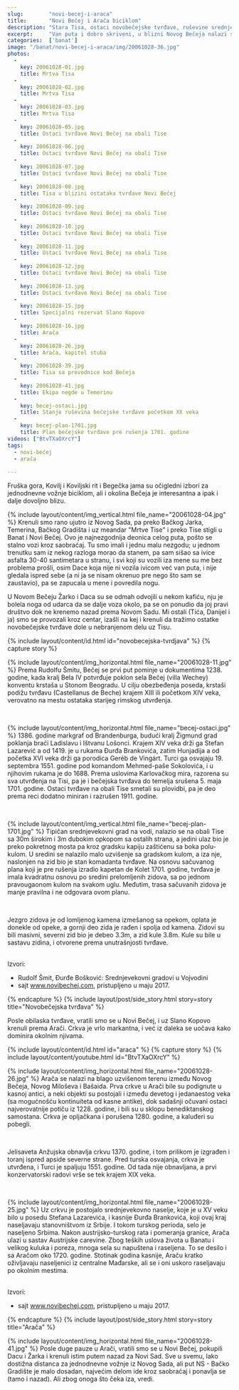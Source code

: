 ```yaml
---
slug:        "novi-becej-i-araca"
title:       "Novi Bečej i Arača biciklom"
description: "Stara Tisa, ostaci novobečejske tvrđave, ruševine srednjevekovne crkve"
excerpt:     "Van puta i dobro skriveni, u blizni Novog Bečeja nalazi se par vrlo interesantnih srednjevekovnih spomenika: ostataci novobečejske tvrđave na obali Tise i ruševina srednjevekovne crkve Arače. Najzgodine od svega je što se to može obići biciklom iz Novog Sada za jedan dan."
categories:  ['banat']
image: "/banat/novi-becej-i-araca/img/20061028-36.jpg"
photos:
  -
    key: 20061028-01.jpg
    title: Mrtva Tisa
  -
    key: 20061028-02.jpg
    title: Mrtva Tisa
  -
    key: 20061028-03.jpg
    title: Mrtva Tisa
  -
    key: 20061028-05.jpg
    title: Ostaci tvrđave Novi Bečej na obali Tise
  -
    key: 20061028-06.jpg
    title: Ostaci tvrđave Novi Bečej na obali Tise
  -
    key: 20061028-07.jpg
    title: Ostaci tvrđave Novi Bečej na obali Tise
  -
    key: 20061028-08.jpg
    title: Tisa u blizini ostataka tvrđave Novi Bečej
  -
    key: 20061028-09.jpg
    title: Ostaci tvrđave Novi Bečej na obali Tise
  -
    key: 20061028-10.jpg
    title: Ostaci tvrđave Novi Bečej na obali Tise
  -
    key: 20061028-11.jpg
    title: Ostaci tvrđave Novi Bečej na obali Tise
  -
    key: 20061028-12.jpg
    title: Ostaci tvrđave Novi Bečej na obali Tise
  -
    key: 20061028-13.jpg
    title: Ostaci tvrđave Novi Bečej na obali Tise
  -
    key: 20061028-15.jpg
    title: Specijalni rezervat Slano Kopovo
  -
    key: 20061028-16.jpg
    title: Arača
  -
    key: 20061028-26.jpg
    title: Arača, kapitel stuba
  -
    key: 20061028-39.jpg
    title: Tisa sa prevodnice kod Bečeja
  -
    key: 20061028-41.jpg
    title: Ekipa negde u Temerinu
  -
    key: becej-ostaci.jpg
    title: Stanje ruševina bečejske tvrđave početkom XX veka
  -
    key: becej-plan-1701.jpg
    title: Plan bečejske tvrđave pre rušenja 1701. godine
videos: ["BtvTXaOXrcY"]
tags:
  - novi-bečej
  - arača
  
---
```


Fruška gora, Kovilj i Koviljski rit i Begečka jama su očigledni izbori za jednodnevne vožnje biciklom, ali i okolina
Bečeja je interesantna a ipak i dalje dovoljno blizu.

{% include layout/content/img_vertical.html file_name="20061028-04.jpg" %}
Krenuli smo rano ujutro iz Novog Sada, pa preko Bačkog Jarka, Temerina, Bačkog Gradišta i uz meandar "Mrtve Tise" i preko Tise stigli
u Banat i Novi Bečej. Ovo je najnezgodnija deonica celog puta, pošto se stalno vozi kroz saobraćaj. Tu smo imali i jednu
malu nezgodu; u jednom trenutku sam iz nekog razloga morao da stanem, pa sam sišao sa ivice asfalta 30-40 santimetara u 
stranu, i svi koji su vozili iza mene su me bez problema prošli, osim Dace koja nije ni vozila ivicom već van puta, i nije
gledala ispred sebe (a ni ja se nisam okrenuo pre nego što sam se zaustavio), pa se zapucala u mene i povredila nogu.

U Novom Bečeju Žarko i Daca su se odmah odvojili u nekom kafiću, nju je bolela noga od udarca da se dalje voza okolo, pa
se on ponudio da joj pravi društvo dok ne krenemo nazad prema Novom Sadu. Mi ostali (Tića, Danijel i ja) smo se provozali
kroz centar, izašli na kej i krenuli da tražimo ostatke novobečejske tvrđave dole u nebranjenom delu uz Tisu.

{% include layout/content/id.html id="novobecejska-tvrdjava" %}
{% capture story %}
<p>
{% include layout/content/img_horizontal.html file_name="20061028-11.jpg" %}
Prema Rudolfu Šmitu, Bečej se prvi put pominje u dokumentima 1238. godine, kada kralj Bela IV potvrđuje poklon sela Bečej
(villa Wechey) konventu krstaša u Stonom Beogradu. U cilju obezbeđenja poseda, krstaši podižu tvrđavu (Castellanus de Beche) 
krajem XIII ili početkom XIV veka, verovatno na mestu ostataka starijeg rimskog utvrđenja.</p>
<br>
<p>
{% include layout/content/img_horizontal.html file_name="becej-ostaci.jpg" %}
1386. godine markgraf od Brandenburga, budući kralj Žigmund grad poklanja braći Ladislavu i Ištvanu Lošonci. 
Krajem XIV veka drži ga Stefan Lazarević a od 1419. je u rukama Đurđa Brankovića, zatim Hunjadija a od početka XVI veka 
drži ga porodica Geréb de Vingárt. Turci ga osvajaju 19. septembra 1551. godine pod komandom Mehmed-paše Sokolovića, 
i u njihovim rukama je do 1688. Prema uslovima Karlovačkog mira, razorena su sva utvrđenja na Tisi, pa je i bečejska tvrđava
do temelja srušena 5. maja 1701. godine. Ostaci tvrđave na obali Tise smetali su plovidbi, pa je deo prema reci dodatno miniran
i razrušen 1911. godine.</p>
<br>
<p>
{% include layout/content/img_vertical.html file_name="becej-plan-1701.jpg" %}
Tipičan srednjevekovni grad na vodi, nalazio se na obali Tise sa 30m širokim i 3m dubokim opkopom sa ostalih strana, a jedini
ulaz bio je preko pokretnog mosta pa kroz gradsku kapiju zaštićenu sa boka polu-kulom. U sredini se nalazilo malo uzvišenje
sa gradskom kulom, a iza nje, naslonjen na zid bio je stan komadanta tvrđave. Na osnovu sačuvanog plana koji je pre rušenja 
izradio kapetan de Kolet 1701. godine, tvrđava je imala kvadratnu osnovu po sredini prelomljenih zidova, sa po jednom
pravougaonom kulom na svakom uglu. Međutim, trasa sačuvanih zidova je manje pravilna i ne odgovara ovom planu.</p>
<br>
<p>Jezgro zidova je od lomljenog kamena izmešanog sa opekom, oplata je donekle od opeke, a gornji deo zida je rađen i spolja 
od kamena. Zidovi su bili masivni, severni zid bio je debeo 3.3m, a zid kule 3.8m. Kule su bile u sastavu zidina, i 
otvorene prema unutrašnjosti tvrđave.</p>
<br>
Izvori:
<ul>  
<li>Rudolf Šmit, Đurđe Bošković: Srednjevekovni gradovi u Vojvodini</li>
<li>sajt <a href="http://www.novibechej.com/novi-becej-i-vranjevo-kroz-istoriju/201-novobecejska-tvrdava" target="_blank">www.novibechej.com</a>, pristupljeno u maju 2017.</li>
</ul>
{% endcapture %}
{% include layout/post/side_story.html story=story title="Novobečejska tvrđava" %}

Posle obilaska tvrđave, vratili smo se u Novi Bečej, i uz Slano Kopovo krenuli prema Arači. Crkva je vrlo markantna,
i već iz daleka se uočava kako dominira okolnim njivama.

{% include layout/content/id.html id="araca" %}
{% capture story %}
{% include layout/content/youtube.html id="BtvTXaOXrcY" %}
<br>
<p>{% include layout/content/img_horizontal.html file_name="20061028-26.jpg" %}
Arača se nalazi na blago uzvišenom terenu između Novog Bečeja, Novog Miloševa i Bašaida. Prva crkve u Arači bile su 
podignute u kasnoj antici, a neki objekti su postojali i između devetog i jedanaestog veka (sa mogućnošću kontinuiteta od 
kasne antike), dok sadašnji očuvani ostaci najverovatnije potiču iz 1228. godine, i bili
su u sklopu benediktanskog samostana. Crkva je opljačkana i porušena 1280. godine, a kaluđeri su pobegli.</p>
<br>
<p>Jelisaveta Anžujska obnavlja crkvu 1370. godine, i tom prilikom je izgrađen i toranj ispred apside severne strane.
Pred turska osvajanja, crkva je utvrđena, i Turci je spaljuju 1551. godine. Od tada nije obnavljana, a prvi konzervatorski
radovi vrše se tek krajem XIX veka.</p>
<br>
<p>{% include layout/content/img_horizontal.html file_name="20061028-25.jpg" %}
Uz crkvu je postojalo srednjevekovno naselje, koje je u XV veku bilo u posedu Stefana Lazarevića, i kasnije Đurđa 
Brankovića, koji ovaj kraj naseljavaju stanovništvom iz Srbije. I tokom turskog perioda, selo je naseljeno Srbima. Nakon
austrijsko-turskog rata i pomeranja granice, Arača ulazi u sastav Austrijske carevine. Zbog teških uslova života u Banatu
i velikog kuluka i poreza, mnoga sela su napuštena i raseljena. To se desilo i sa Aračom oko 1720. godine. Stotinak godina
kasnije, Araču kratko oživljavaju naseljenici iz centralne Mađarske, ali se i oni uskoro raseljavaju po okolnim mestima.</p>
<br>
Izvori:
<ul>  
<li>sajt <a href="http://www.novibechej.com/novi-becej-i-vranjevo-kroz-istoriju/202-araca" target="_blank">www.novibechej.com</a>, pristupljeno u maju 2017.</li>
</ul>

{% endcapture %}
{% include layout/post/side_story.html story=story title="Arača" %}

{% include layout/content/img_horizontal.html file_name="20061028-41.jpg" %}
Posle duge pauze u Arači, vratili smo se u Novi Bečej, pokupili Dacu i Žarka i krenuli istim putem nazad za Novi Sad.
Sve u svemu, lako dostižna distanca za jednodnevne vožnje iz Novog Sada, ali put NS - Bačko Gradište je malo dosadan, najvećim
delom ide kroz saobraćaj i ponavlja se (tamo i nazad). Ali zbog onoga što čeka iza, vredi.